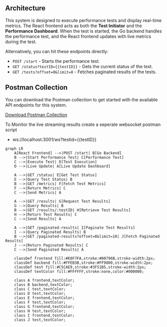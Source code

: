 ## Architecture

This system is designed to execute performance tests and display real-time metrics. The React frontend acts as both the **Test Initiator** and the **Performance Dashboard**. When the test is started, the Go backend handles the performance test, and the React frontend updates with live metrics during the test.


Alternatively, you can hit these endpoints directly:

- `POST /start` - Starts the performance test.
- `GET /status?testID={{testID}}` - Gets the current status of the test.
- `GET /tests?offset=0&limit=8` - Fetches paginated results of the tests.

## Postman Collection

You can download the Postman collection to get started with the available API endpoints for this system.

[Download Postman Collection](./assets/Tester.postman_collection.json)

To Monitor the live streaming results create a seperate websocket postman script
- ws://localhost:3001/ws?testid={{testID}}

```mermaid
graph LR
    A[React Frontend] -->|POST /start| B[Go Backend]
    B -->|Start Performance Test| C[Performance Test]
    C -->|Execute Test| D[Test Execution]
    D -->|Live Update| A[Live Update Dashboard]
    
    A -->|GET /status| E[Get Test Status]
    E -->|Query Test Status| B
    B -->|GET /metrics| F[Fetch Test Metrics]
    F -->|Return Metrics| C
    C -->|Send Metrics| A

    A -->|GET /results| G[Request Test Results]
    G -->|Query Results| B
    B -->|GET /results/:testID| H[Retrieve Test Results]
    H -->|Return Test Results| C
    C -->|Send Results| A
    
    A -->|GET /paginated-results| I[Paginate Test Results]
    I -->|Query Paginated Results| B
    B -->|GET /paginated-results?offset=0&limit=10| J[Fetch Paginated Results]
    J -->|Return Paginated Results| C
    C -->|Send Paginated Results| A

    classDef frontend fill:#E0F7FA,stroke:#00796B,stroke-width:2px;
    classDef backend fill:#FFEB3B,stroke:#FF9800,stroke-width:2px;
    classDef test fill:#C5CAE9,stroke:#3F51B5,stroke-width:2px;
    classDef textColor fill:#FFFFFF,stroke:none,color:#000000;
    
    class A frontend,textColor;
    class B backend,textColor;
    class C test,textColor;
    class D test,textColor;
    class E frontend,textColor;
    class F test,textColor;
    class G frontend,textColor;
    class H test,textColor;
    class I frontend,textColor;
    class J test,textColor;